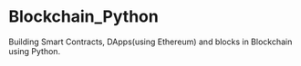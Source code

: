 # Blockchain_Python
Building Smart Contracts, DApps(using Ethereum) and blocks in Blockchain using Python.  
